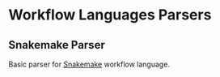 # Workflow Languages Parsers

## Snakemake Parser

Basic parser for [Snakemake](https://snakemake.readthedocs.io/en/stable/) workflow language.
